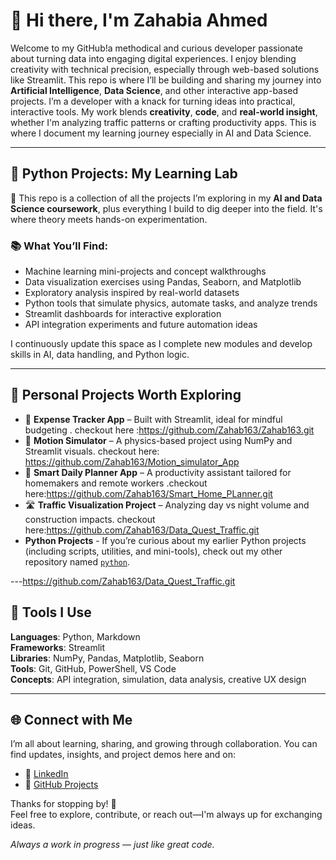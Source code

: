# 👋 Hi there, I'm Zahabia Ahmed

Welcome to my GitHub!a methodical and curious developer passionate about turning data into engaging digital experiences. I enjoy blending creativity with technical precision, especially through web-based solutions like Streamlit. This repo is where I’ll be building and sharing my journey into **Artificial Intelligence**, **Data Science**, and other interactive app-based projects.  I’m a developer with a knack for turning ideas into practical, interactive tools. My work blends **creativity**, **code**, and **real-world insight**, whether I'm analyzing traffic patterns or crafting productivity apps. This is where I document my learning journey especially in AI and Data Science.

---

## 🧠 Python Projects: My Learning Lab

🔎 This repo is a collection of all the projects I’m exploring in my **AI and Data Science coursework**, plus everything I build to dig deeper into the field. It's where theory meets hands-on experimentation.

### 📚 What You’ll Find:
- Machine learning mini-projects and concept walkthroughs  
- Data visualization exercises using Pandas, Seaborn, and Matplotlib  
- Exploratory analysis inspired by real-world datasets  
- Python tools that simulate physics, automate tasks, and analyze trends  
- Streamlit dashboards for interactive exploration  
- API integration experiments and future automation ideas  

I continuously update this space as I complete new modules and develop skills in AI, data handling, and Python logic.

---

## 🚀 Personal Projects Worth Exploring

- 💸 **Expense Tracker App** – Built with Streamlit, ideal for mindful budgeting . checkout here :https://github.com/Zahab163/Zahab163.git
- 🎡 **Motion Simulator** – A physics-based project using NumPy and Streamlit visuals.  checkout here: https://github.com/Zahab163/Motion_simulator_App
- 🧠 **Smart Daily Planner App** – A productivity assistant tailored for homemakers and remote workers .checkout here:https://github.com/Zahab163/Smart_Home_PLanner.git 
- 🛣️ **Traffic Visualization Project** – Analyzing day vs night volume and construction impacts. checkout here:https://github.com/Zahab163/Data_Quest_Traffic.git
- **Python Projects** - If you’re curious about my earlier Python projects (including scripts, utilities, and mini-tools), check out my other repository named [`python`](https://github.com/Zahab163/python).


---https://github.com/Zahab163/Data_Quest_Traffic.git

## 🔧 Tools I Use

**Languages**: Python, Markdown  
**Frameworks**: Streamlit  
**Libraries**: NumPy, Pandas, Matplotlib, Seaborn  
**Tools**: Git, GitHub, PowerShell, VS Code  
**Concepts**: API integration, simulation, data analysis, creative UX design

---

## 🌐 Connect with Me

I’m all about learning, sharing, and growing through collaboration. You can find updates, insights, and project demos here and on:

- 📌 [LinkedIn](https://linkedin.com/)  
- 📌 [GitHub Projects](https://github.com/)  

Thanks for stopping by! 🌟  
Feel free to explore, contribute, or reach out—I'm always up for exchanging ideas.

 _Always a work in progress — just like great code._
